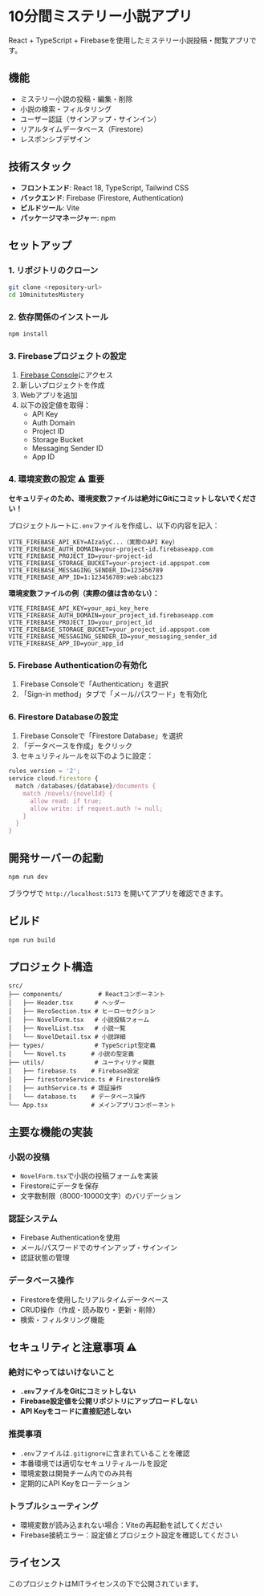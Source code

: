 # 10分間ミステリー小説アプリ

React + TypeScript + Firebaseを使用したミステリー小説投稿・閲覧アプリです。

## 機能

- ミステリー小説の投稿・編集・削除
- 小説の検索・フィルタリング
- ユーザー認証（サインアップ・サインイン）
- リアルタイムデータベース（Firestore）
- レスポンシブデザイン

## 技術スタック

- **フロントエンド**: React 18, TypeScript, Tailwind CSS
- **バックエンド**: Firebase (Firestore, Authentication)
- **ビルドツール**: Vite
- **パッケージマネージャー**: npm

## セットアップ

### 1. リポジトリのクローン

```bash
git clone <repository-url>
cd 10minitutesMistery
```

### 2. 依存関係のインストール

```bash
npm install
```

### 3. Firebaseプロジェクトの設定

1. [Firebase Console](https://console.firebase.google.com/)にアクセス
2. 新しいプロジェクトを作成
3. Webアプリを追加
4. 以下の設定値を取得：
   - API Key
   - Auth Domain
   - Project ID
   - Storage Bucket
   - Messaging Sender ID
   - App ID

### 4. 環境変数の設定 ⚠️ 重要

**セキュリティのため、環境変数ファイルは絶対にGitにコミットしないでください！**

プロジェクトルートに`.env`ファイルを作成し、以下の内容を記入：

```env
VITE_FIREBASE_API_KEY=AIzaSyC...（実際のAPI Key）
VITE_FIREBASE_AUTH_DOMAIN=your-project-id.firebaseapp.com
VITE_FIREBASE_PROJECT_ID=your-project-id
VITE_FIREBASE_STORAGE_BUCKET=your-project-id.appspot.com
VITE_FIREBASE_MESSAGING_SENDER_ID=123456789
VITE_FIREBASE_APP_ID=1:123456789:web:abc123
```

**環境変数ファイルの例（実際の値は含めない）：**
```env
VITE_FIREBASE_API_KEY=your_api_key_here
VITE_FIREBASE_AUTH_DOMAIN=your_project_id.firebaseapp.com
VITE_FIREBASE_PROJECT_ID=your_project_id
VITE_FIREBASE_STORAGE_BUCKET=your_project_id.appspot.com
VITE_FIREBASE_MESSAGING_SENDER_ID=your_messaging_sender_id
VITE_FIREBASE_APP_ID=your_app_id
```

### 5. Firebase Authenticationの有効化

1. Firebase Consoleで「Authentication」を選択
2. 「Sign-in method」タブで「メール/パスワード」を有効化

### 6. Firestore Databaseの設定

1. Firebase Consoleで「Firestore Database」を選択
2. 「データベースを作成」をクリック
3. セキュリティルールを以下のように設定：

```javascript
rules_version = '2';
service cloud.firestore {
  match /databases/{database}/documents {
    match /novels/{novelId} {
      allow read: if true;
      allow write: if request.auth != null;
    }
  }
}
```

## 開発サーバーの起動

```bash
npm run dev
```

ブラウザで `http://localhost:5173` を開いてアプリを確認できます。

## ビルド

```bash
npm run build
```

## プロジェクト構造

```
src/
├── components/          # Reactコンポーネント
│   ├── Header.tsx      # ヘッダー
│   ├── HeroSection.tsx # ヒーローセクション
│   ├── NovelForm.tsx   # 小説投稿フォーム
│   ├── NovelList.tsx   # 小説一覧
│   └── NovelDetail.tsx # 小説詳細
├── types/              # TypeScript型定義
│   └── Novel.ts       # 小説の型定義
├── utils/              # ユーティリティ関数
│   ├── firebase.ts    # Firebase設定
│   ├── firestoreService.ts # Firestore操作
│   ├── authService.ts # 認証操作
│   └── database.ts    # データベース操作
└── App.tsx            # メインアプリコンポーネント
```

## 主要な機能の実装

### 小説の投稿

- `NovelForm.tsx`で小説の投稿フォームを実装
- Firestoreにデータを保存
- 文字数制限（8000-10000文字）のバリデーション

### 認証システム

- Firebase Authenticationを使用
- メール/パスワードでのサインアップ・サインイン
- 認証状態の管理

### データベース操作

- Firestoreを使用したリアルタイムデータベース
- CRUD操作（作成・読み取り・更新・削除）
- 検索・フィルタリング機能

## セキュリティと注意事項 ⚠️

### 絶対にやってはいけないこと
- **`.env`ファイルをGitにコミットしない**
- **Firebase設定値を公開リポジトリにアップロードしない**
- **API Keyをコードに直接記述しない**

### 推奨事項
- `.env`ファイルは`.gitignore`に含まれていることを確認
- 本番環境では適切なセキュリティルールを設定
- 環境変数は開発チーム内でのみ共有
- 定期的にAPI Keyをローテーション

### トラブルシューティング
- 環境変数が読み込まれない場合：Viteの再起動を試してください
- Firebase接続エラー：設定値とプロジェクト設定を確認してください

## ライセンス

このプロジェクトはMITライセンスの下で公開されています。
